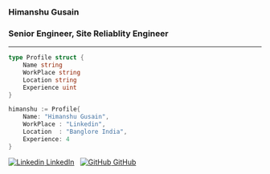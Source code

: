 ### Himanshu Gusain
### Senior Engineer, Site Reliablity Engineer


---
```go
type Profile struct {
    Name string
    WorkPlace string
    Location string
    Experience uint
}

himanshu := Profile{
    Name: "Himanshu Gusain",
    WorkPlace : "Linkedin",
    Location  : "Banglore India",
    Experience: 4
}
```
[![Linkedin](https://i.stack.imgur.com/gVE0j.png) LinkedIn](https://www.linkedin.com/in/himanshugusain/)
&nbsp;
[![GitHub](https://i.stack.imgur.com/tskMh.png) GitHub](http://himanshu54.github.io)
